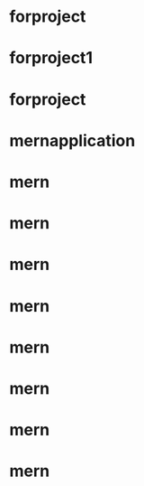 # forproject
# forproject1
# forproject
# mernapplication
# mern
# mern
# mern
# mern
# mern
# mern
# mern
# mern
